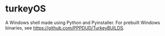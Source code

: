 # turkeyOS
A Windows shell made using Python and Pyinstaller.
For prebuilt Windows binaries, see https://github.com/PPPDUD/TurkeyBUILDS.
